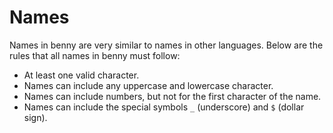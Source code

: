 # Names

Names in benny are very similar to names in other languages. Below are the rules that all names in benny must follow:

- At least one valid character.
- Names can include any uppercase and lowercase character.
- Names can include numbers, but not for the first character of the name.
- Names can include the special symbols `_` (underscore) and `$` (dollar sign).
